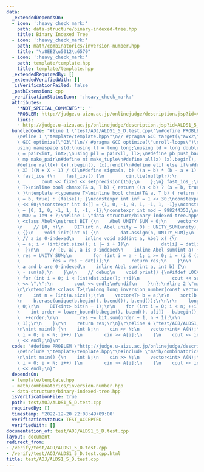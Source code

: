 ```yaml
---
data:
  _extendedDependsOn:
  - icon: ':heavy_check_mark:'
    path: data-structure/binary-indexed-tree.hpp
    title: Binary Indexed Tree
  - icon: ':heavy_check_mark:'
    path: math/combinatorics/inversion-number.hpp
    title: "\u8EE2\u5012\u6570"
  - icon: ':heavy_check_mark:'
    path: template/template.hpp
    title: template/template.hpp
  _extendedRequiredBy: []
  _extendedVerifiedWith: []
  _isVerificationFailed: false
  _pathExtension: cpp
  _verificationStatusIcon: ':heavy_check_mark:'
  attributes:
    '*NOT_SPECIAL_COMMENTS*': ''
    PROBLEM: http://judge.u-aizu.ac.jp/onlinejudge/description.jsp?id=ALDS1_5_D
    links:
    - http://judge.u-aizu.ac.jp/onlinejudge/description.jsp?id=ALDS1_5_D
  bundledCode: "#line 1 \"test/AOJ/ALDS1_5_D.test.cpp\"\n#define PROBLEM \"http://judge.u-aizu.ac.jp/onlinejudge/description.jsp?id=ALDS1_5_D\"\
    \n#line 1 \"template/template.hpp\"\n// #pragma GCC target(\"avx2\")\n// #pragma\
    \ GCC optimize(\"O3\")\n// #pragma GCC optimize(\"unroll-loops\")\n#include <bits/stdc++.h>\n\
    using namespace std;\nusing ll = long long;\nusing ld = long double;\nusing pii\
    \ = pair<int, int>;\nusing pll = pair<ll, ll>;\n#define pb push_back\n#define\
    \ mp make_pair\n#define mt make_tuple\n#define all(x) (x).begin(), (x).end()\n\
    #define rall(x) (x).rbegin(), (x).rend()\n#define elif else if\n#define updiv(N,\
    \ X) ((N + X - 1) / X)\n#define sigma(a, b) ((a + b) * (b - a + 1) / 2)\nstruct\
    \ fast_ios {\n    fast_ios() {\n        cin.tie(nullptr);\n        ios::sync_with_stdio(false);\n\
    \        cout << fixed << setprecision(15);\n    };\n} fast_ios_;\ntemplate <typename\
    \ T>\ninline bool chmax(T& a, T b) { return ((a < b) ? (a = b, true) : (false));\
    \ }\ntemplate <typename T>\ninline bool chmin(T& a, T b) { return ((a > b) ? (a\
    \ = b, true) : (false)); }\nconstexpr int inf = 1 << 30;\nconstexpr ll INF = 1LL\
    \ << 60;\nconstexpr int dx[] = {1, 0, -1, 0, 1, -1, 1, -1};\nconstexpr int dy[]\
    \ = {0, 1, 0, -1, 1, 1, -1, -1};\nconstexpr int mod = 998244353;\nconstexpr int\
    \ MOD = 1e9 + 7;\n#line 1 \"data-structure/binary-indexed-tree.hpp\"\ntemplate\
    \ <class Abel>\nstruct BIT {\n    Abel UNITY_SUM = 0;\n    vector<Abel> dat;\n\
    \n    // [0, n)\n    BIT(int n, Abel unity = 0) : UNITY_SUM(unity), dat(n, unity)\
    \ {}\n    void init(int n) {\n        dat.assign(n, UNITY_SUM);\n    }\n\n   \
    \ // a is 0-indexed\n    inline void add(int a, Abel x) {\n        for (int i\
    \ = a; i < (int)dat.size(); i |= i + 1)\n            dat[i] = dat[i] + x;\n  \
    \  }\n\n    // [0, a), a is 0-indexed\n    inline Abel sum(int a) {\n        Abel\
    \ res = UNITY_SUM;\n        for (int i = a - 1; i >= 0; i = (i & (i + 1)) - 1)\n\
    \            res = res + dat[i];\n        return res;\n    }\n\n    // [a, b),\
    \ a and b are 0-indexed\n    inline Abel sum(int a, int b) {\n        return sum(b)\
    \ - sum(a);\n    }\n\n    // debug\n    void print() {\n#ifdef LOCAL\n       \
    \ for (int i = 0; i < (int)dat.size(); ++i)\n            cout << sum(i, i + 1)\
    \ << \",\";\n        cout << endl;\n#endif\n    }\n};\n#line 2 \"math/combinatorics/inversion-number.hpp\"\
    \n\r\ntemplate <class T>\r\nlong long inversion_number(const vector<T> &a) {\r\
    \n    int n = (int)a.size();\r\n    vector<T> b = a;\r\n    sort(b.begin(), b.end());\r\
    \n    b.erase(unique(b.begin(), b.end()), b.end());\r\n\r\n    long long res =\
    \ 0;\r\n    BIT<int> bit(n + 1);\r\n    for (int i = 0; i < n; ++i) {\r\n    \
    \    int order = lower_bound(b.begin(), b.end(), a[i]) - b.begin();\r\n      \
    \  ++order;\r\n        res += bit.sum(order + 1, n + 1);\r\n        bit.add(order,\
    \ 1);\r\n    }\r\n    return res;\r\n}\r\n#line 4 \"test/AOJ/ALDS1_5_D.test.cpp\"\
    \n\nint main() {\n    int N;\n    cin >> N;\n    vector<int> A(N);\n    for (int\
    \ i = 0; i < N; i++) {\n        cin >> A[i];\n    }\n    cout << inversion_number(A)\
    \ << endl;\n}\n"
  code: "#define PROBLEM \"http://judge.u-aizu.ac.jp/onlinejudge/description.jsp?id=ALDS1_5_D\"\
    \n#include \"template/template.hpp\"\n#include \"math/combinatorics/inversion-number.hpp\"\
    \n\nint main() {\n    int N;\n    cin >> N;\n    vector<int> A(N);\n    for (int\
    \ i = 0; i < N; i++) {\n        cin >> A[i];\n    }\n    cout << inversion_number(A)\
    \ << endl;\n}"
  dependsOn:
  - template/template.hpp
  - math/combinatorics/inversion-number.hpp
  - data-structure/binary-indexed-tree.hpp
  isVerificationFile: true
  path: test/AOJ/ALDS1_5_D.test.cpp
  requiredBy: []
  timestamp: '2022-12-20 22:08:49+09:00'
  verificationStatus: TEST_ACCEPTED
  verifiedWith: []
documentation_of: test/AOJ/ALDS1_5_D.test.cpp
layout: document
redirect_from:
- /verify/test/AOJ/ALDS1_5_D.test.cpp
- /verify/test/AOJ/ALDS1_5_D.test.cpp.html
title: test/AOJ/ALDS1_5_D.test.cpp
---
```

